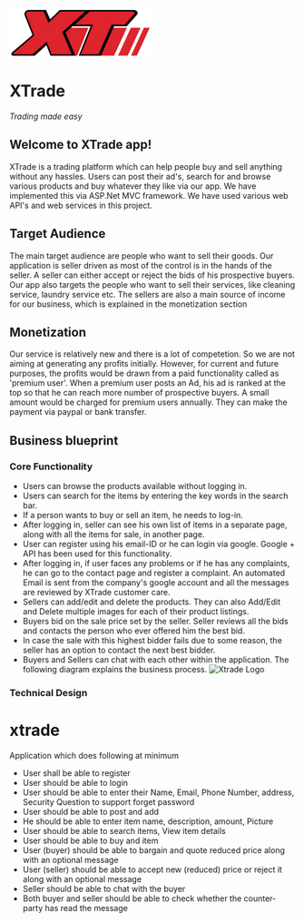 
![Xtrade Logo](https://raw.githubusercontent.com/kiranhsgithub/xtrade/master/xtrade/xtrade/Content/XTLogo.png)
# XTrade 
   _*Trading made easy*_

## Welcome to XTrade app!
XTrade is a trading platform which can help people buy and sell anything without any hassles. Users can post their ad's, search for and browse various products and buy whatever they like via our app. We have implemented this via ASP.Net MVC framework. We have used various web API's and web services in this project. 

## Target Audience
The main target audience are people who want to sell their goods. Our application is seller driven as most of the control is in the hands of the seller. A seller can either accept or reject the bids of his prospective buyers. Our app also targets the people who want to sell their services, like cleaning service, laundry service etc. The sellers are also a main source of income for our business, which is explained in the monetization section

## Monetization
Our service is relatively new and there is a lot of competetion. So we are not aiming at generating any profits initially. However, for current and future purposes, the profits would be drawn from a paid functionality called as 'premium user'.
When a premium user posts an Ad, his ad is ranked at the top so that he can reach more number of prospective buyers. A small amount would be charged for premium users annually. They can make the payment via paypal or bank transfer.

## Business blueprint
### Core Functionality
* Users can browse the products available without logging in. 
* Users can search for the items by entering the key words in the search bar. 
* If a person wants to buy or sell an item, he needs to log-in. 
* After logging in, seller can see his own list of items in a separate page, along with all the items for sale, in another page.
* User can register using his email-ID or he can login via google. Google + API has been used for this functionality.
* After logging in, if user faces any problems or if he has any complaints, he can go to the contact page and register a complaint. An automated Email is sent from the company's google account and all the messages are reviewed by XTrade customer care.
* Sellers can add/edit and delete the products. They can also Add/Edit and Delete multiple images for each of their product listings.
* Buyers bid on the sale price set by the seller. Seller reviews all the bids and contacts the person who ever offered him the best bid.
* In case the sale with this highest bidder fails due to some reason, the seller has an option to contact the next best bidder.
* Buyers and Sellers can chat with each other within the application.
The following diagram explains the business process.
![Xtrade Logo](https://raw.githubusercontent.com/kiranhsgithub/xtrade/master/BP.png)

### Technical Design




# xtrade

Application which does following at minimum

* User shall be able to register
* User should be able to login
* User should be able to enter their Name, Email, Phone Number, address, Security Question to support forget password
* User should be able to post and add
* He should be able to enter item name, description, amount, Picture 
* User should be able to search items, View item details
* User should be able to buy and item 
* User (buyer) should be able to bargain and quote reduced price along with an optional message 
* User (seller) should be able to accept new (reduced) price or reject it along with an optional message 
* Seller should be able to chat with the buyer
* Both buyer and seller should be able to check whether the counter-party has read the message
